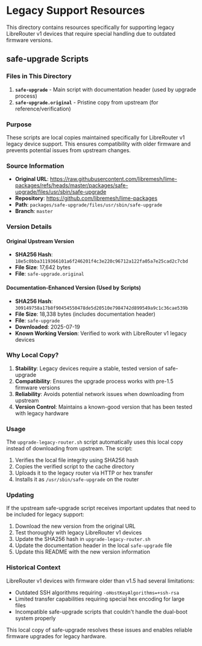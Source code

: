 # Legacy Support Resources

This directory contains resources specifically for supporting legacy LibreRouter v1 devices that require special handling due to outdated firmware versions.

## safe-upgrade Scripts

### Files in This Directory

1. **`safe-upgrade`** - Main script with documentation header (used by upgrade process)
2. **`safe-upgrade.original`** - Pristine copy from upstream (for reference/verification)

### Purpose
These scripts are local copies maintained specifically for LibreRouter v1 legacy device support. This ensures compatibility with older firmware and prevents potential issues from upstream changes.

### Source Information
- **Original URL**: https://raw.githubusercontent.com/libremesh/lime-packages/refs/heads/master/packages/safe-upgrade/files/usr/sbin/safe-upgrade
- **Repository**: https://github.com/libremesh/lime-packages
- **Path**: `packages/safe-upgrade/files/usr/sbin/safe-upgrade`
- **Branch**: `master`

### Version Details

#### Original Upstream Version
- **SHA256 Hash**: `18e5c0bba3119366101a6f246201f4c3e220c96712a122fa05a7e25cad2c7cbd`
- **File Size**: 17,642 bytes
- **File**: `safe-upgrade.original`

#### Documentation-Enhanced Version (Used by Scripts)
- **SHA256 Hash**: `309149758a17b8f90454550478de5d20510e7984742d899549a9c1c36cae539b`
- **File Size**: 18,338 bytes (includes documentation header)
- **File**: `safe-upgrade`
- **Downloaded**: 2025-07-19
- **Known Working Version**: Verified to work with LibreRouter v1 legacy devices

### Why Local Copy?

1. **Stability**: Legacy devices require a stable, tested version of safe-upgrade
2. **Compatibility**: Ensures the upgrade process works with pre-1.5 firmware versions
3. **Reliability**: Avoids potential network issues when downloading from upstream
4. **Version Control**: Maintains a known-good version that has been tested with legacy hardware

### Usage

The `upgrade-legacy-router.sh` script automatically uses this local copy instead of downloading from upstream. The script:

1. Verifies the local file integrity using SHA256 hash
2. Copies the verified script to the cache directory
3. Uploads it to the legacy router via HTTP or hex transfer
4. Installs it as `/usr/sbin/safe-upgrade` on the router

### Updating

If the upstream safe-upgrade script receives important updates that need to be included for legacy support:

1. Download the new version from the original URL
2. Test thoroughly with legacy LibreRouter v1 devices  
3. Update the SHA256 hash in `upgrade-legacy-router.sh`
4. Update the documentation header in the local `safe-upgrade` file
5. Update this README with the new version information

### Historical Context

LibreRouter v1 devices with firmware older than v1.5 had several limitations:
- Outdated SSH algorithms requiring `-oHostKeyAlgorithms=+ssh-rsa`
- Limited transfer capabilities requiring special hex encoding for large files
- Incompatible safe-upgrade scripts that couldn't handle the dual-boot system properly

This local copy of safe-upgrade resolves these issues and enables reliable firmware upgrades for legacy hardware.